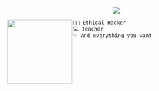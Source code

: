   <!-- Typing Text -->
<p align="center">
  <img src="https://readme-typing-svg.herokuapp.com?font=ROBOT&duration=2500&size=20&color=39FF14&background=000000&center=true&vCenter=true&width=490&lines=%3E+Time+to+hack+something?">
</p>

  <!-- Profile Picture -->
<img align="left" height="150" src="https://media0.giphy.com/media/v1.Y2lkPTc5MGI3NjExY3k2bGs5NzN1N3N5dHVmamxoNms3c2N2cjI0eGNwaDRtM2J1ZHhzaCZlcD12MV9pbnRlcm5hbF9naWZfYnlfaWQmY3Q9Zw/GFLB1pCmhgvIDSJTvp/giphy.webp"/>

  <!-- Description -->
```diff
👨‍💻 Ethical Hacker
💻 Teacher
✨ And everything you want 
```
